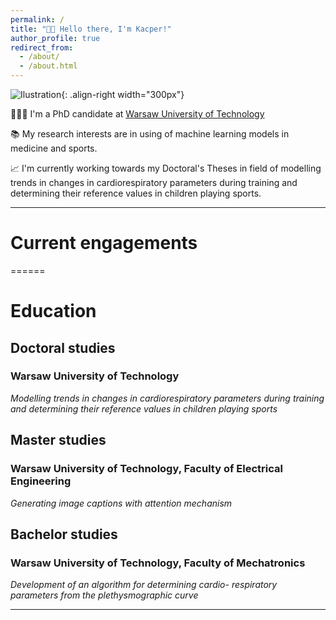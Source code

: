 ```yaml
---
permalink: /
title: "👋🏻 Hello there, I'm Kacper!"
author_profile: true
redirect_from: 
  - /about/
  - /about.html
---
```


![Ilustration](/images/pixlr-imagae.png){: .align-right width="300px"}

👨🏻‍💻 I'm a PhD candidate at [Warsaw University of Technology](https://eng.pw.edu.pl)

📚 My research interests are in using of machine learning models in medicine and sports.

📈 I'm currently working towards my Doctoral's Theses in field of modelling trends in changes in cardiorespiratory parameters during training and determining their reference values in children playing sports.

------

# Current engagements

======
# Education

## Doctoral studies
### Warsaw University of Technology
*Modelling trends in changes in cardiorespiratory parameters during training and determining their reference values in children playing sports*

## Master studies
### Warsaw University of Technology, Faculty of Electrical Engineering
*Generating image captions with attention mechanism*

## Bachelor studies
### Warsaw University of Technology, Faculty of Mechatronics
*Development of an algorithm for determining cardio- respiratory parameters from the plethysmographic curve*



------


